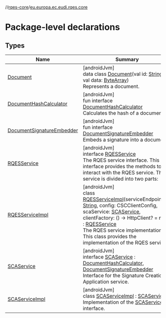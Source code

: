 //[rqes-core](../../index.md)/[eu.europa.ec.eudi.rqes.core](index.md)

# Package-level declarations

## Types

| Name | Summary |
|---|---|
| [Document](-document/index.md) | [androidJvm]<br>data class [Document](-document/index.md)(val id: [String](https://kotlinlang.org/api/latest/jvm/stdlib/kotlin/-string/index.html), val data: [ByteArray](https://kotlinlang.org/api/latest/jvm/stdlib/kotlin/-byte-array/index.html))<br>Represents a document. |
| [DocumentHashCalculator](-document-hash-calculator/index.md) | [androidJvm]<br>fun interface [DocumentHashCalculator](-document-hash-calculator/index.md)<br>Calculates the hash of a document. |
| [DocumentSignatureEmbedder](-document-signature-embedder/index.md) | [androidJvm]<br>fun interface [DocumentSignatureEmbedder](-document-signature-embedder/index.md)<br>Embeds a signature into a document. |
| [RQESService](-r-q-e-s-service/index.md) | [androidJvm]<br>interface [RQESService](-r-q-e-s-service/index.md)<br>The RQES service interface. This interface provides the methods to interact with the RQES service. The service is divided into two parts: |
| [RQESServiceImpl](-r-q-e-s-service-impl/index.md) | [androidJvm]<br>class [RQESServiceImpl](-r-q-e-s-service-impl/index.md)(serviceEndpointUrl: [String](https://kotlinlang.org/api/latest/jvm/stdlib/kotlin/-string/index.html), config: CSCClientConfig, scaService: [SCAService](-s-c-a-service/index.md), clientFactory: () -&gt; HttpClient? = null) : [RQESService](-r-q-e-s-service/index.md)<br>The RQES service implementation. This class provides the implementation of the RQES service. |
| [SCAService](-s-c-a-service/index.md) | [androidJvm]<br>interface [SCAService](-s-c-a-service/index.md) : [DocumentHashCalculator](-document-hash-calculator/index.md), [DocumentSignatureEmbedder](-document-signature-embedder/index.md)<br>Interface for the Signature Creation Application service. |
| [SCAServiceImpl](-s-c-a-service-impl/index.md) | [androidJvm]<br>class [SCAServiceImpl](-s-c-a-service-impl/index.md) : [SCAService](-s-c-a-service/index.md)<br>Implementation of the [SCAService](-s-c-a-service/index.md) interface. |
